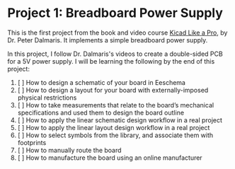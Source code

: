 # Project 1: Breadboard Power Supply

This is the first project from the book and video course [Kicad Like a Pro](https://techexplorations.com/so/kicada/), by Dr. Peter Dalmaris. It implements a simple breadboard power supply.

In this project, I follow Dr. Dalmaris's videos to create a double-sided PCB for a 5V power supply.
I will be learning the following by the end of this project:
1. [ ] How to design a schematic of your board in Eeschema
2. [ ] How to design a layout for your board with externally-imposed physical restrictions
3. [ ] How to take measurements that relate to the board’s mechanical specifications and used them to design the board outline
4. [ ] How to apply the linear schematic design workflow in a real project
5. [ ] How to apply the linear layout design workflow in a real project
6. [ ] How to select symbols from the library, and associate them with footprints
7. [ ] How to manually route the board
8. [ ] How to manufacture the board using an online manufacturer
